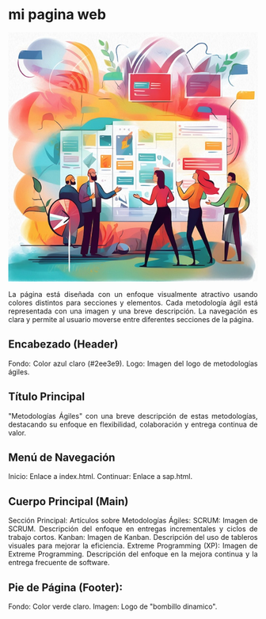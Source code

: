 # **mi pagina web**
<div style= "text-align: justify";>

![mi pagina de metodologias](./sap%20img/todologia.png)

La página está diseñada con un enfoque visualmente atractivo usando colores distintos para secciones y elementos.
Cada metodología ágil está representada con una imagen y una breve descripción.
La navegación es clara y permite al usuario moverse entre diferentes secciones de la página.
## **Encabezado (Header)**
Fondo: Color azul claro (#2ee3e9).
Logo: Imagen del logo de metodologías ágiles.
## **Título Principal** 
"Metodologías Ágiles"
 con una breve descripción de estas metodologías, destacando su enfoque en flexibilidad, colaboración y entrega continua de valor.
## **Menú de Navegación**
Inicio: Enlace a index.html.
Continuar: Enlace a sap.html.
## **Cuerpo Principal (Main)**
Sección Principal:
Artículos sobre Metodologías Ágiles:
SCRUM:
Imagen de SCRUM.
Descripción del enfoque en entregas incrementales y ciclos de trabajo cortos.
Kanban:
Imagen de Kanban.
Descripción del uso de tableros visuales para mejorar la eficiencia.
Extreme Programming (XP):
Imagen de Extreme Programming.
Descripción del enfoque en la mejora continua y la entrega frecuente de software.
## **Pie de Página (Footer):**
Fondo: Color verde claro.
Imagen: Logo de "bombillo dinamico".